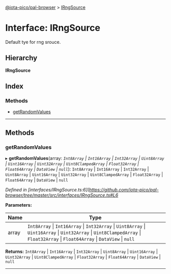 [@iota-pico/pal-browser](../README.md) > [IRngSource](../interfaces/irngsource.md)

# Interface: IRngSource

Default tye for rng srouce.

## Hierarchy

**IRngSource**

## Index

### Methods

* [getRandomValues](irngsource.md#getrandomvalues)

---

## Methods

<a id="getrandomvalues"></a>

###  getRandomValues

▸ **getRandomValues**(array: *`Int8Array` \| `Int16Array` \| `Int32Array` \| `Uint8Array` \| `Uint16Array` \| `Uint32Array` \| `Uint8ClampedArray` \| `Float32Array` \| `Float64Array` \| `DataView` \| `null`*): `Int8Array` \| `Int16Array` \| `Int32Array` \| `Uint8Array` \| `Uint16Array` \| `Uint32Array` \| `Uint8ClampedArray` \| `Float32Array` \| `Float64Array` \| `DataView` \| `null`

*Defined in [interfaces/IRngSource.ts:6](https://github.com/iota-pico/pal-browser/tree/master/src/interfaces/IRngSource.ts#L6*

**Parameters:**

| Name | Type |
| ------ | ------ |
| array | `Int8Array` \| `Int16Array` \| `Int32Array` \| `Uint8Array` \| `Uint16Array` \| `Uint32Array` \| `Uint8ClampedArray` \| `Float32Array` \| `Float64Array` \| `DataView` \| `null` |

**Returns:** `Int8Array` \| `Int16Array` \| `Int32Array` \| `Uint8Array` \| `Uint16Array` \| `Uint32Array` \| `Uint8ClampedArray` \| `Float32Array` \| `Float64Array` \| `DataView` \| `null`

___

